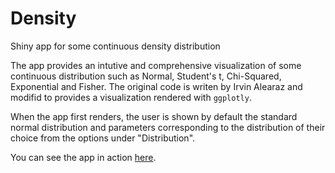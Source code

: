 # Density
Shiny app for some continuous density distribution 

The app provides an intutive and comprehensive visualization of some continuous distribution such as Normal, Student's t, Chi-Squared, Exponential and Fisher. The original code is writen by Irvin Alearaz and modifid to provides a visualization rendered with `ggplotly`.

When the app first renders, the user is shown by default the standard normal distribution and parameters corresponding to the distribution of their choice from the options under "Distribution".

You can see the app in action [here](https://mohamed-essaied-hamrita.shinyapps.io/Density/).
